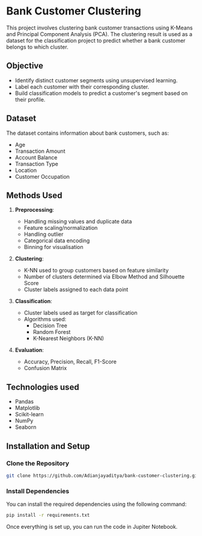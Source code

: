 # Bank Customer Clustering

This project involves clustering bank customer transactions using K-Means and Principal Component Analysis (PCA). The clustering result is used as a dataset for the classification project to predict whether a bank customer belongs to which cluster.

##  Objective

- Identify distinct customer segments using unsupervised learning.
- Label each customer with their corresponding cluster.
- Build classification models to predict a customer's segment based on their profile.

##  Dataset

The dataset contains information about bank customers, such as:

- Age
- Transaction Amount
- Account Balance
- Transaction Type
- Location
- Customer Occupation

##  Methods Used

1. **Preprocessing**:
   - Handling missing values and duplicate data
   - Feature scaling/normalization
   - Handling outlier
   - Categorical data encoding
   - Binning for visualisation

2. **Clustering**:
   - K-NN used to group customers based on feature similarity
   - Number of clusters determined via Elbow Method and Silhouette Score
   - Cluster labels assigned to each data point

3. **Classification**:
   - Cluster labels used as target for classification
   - Algorithms used:
     - Decision Tree
     - Random Forest
     - K-Nearest Neighbors (K-NN)

4. **Evaluation**:
   - Accuracy, Precision, Recall, F1-Score
   - Confusion Matrix

##  Technologies used
- Pandas
- Matplotlib
- Scikit-learn
- NumPy
- Seaborn

## Installation and Setup

### Clone the Repository

```bash
git clone https://github.com/Adianjayaditya/bank-customer-clustering.git
```

### Install Dependencies

You can install the required dependencies using the following command:

```bash
pip install -r requirements.txt
```

Once everything is set up, you can run the code in Jupiter Notebook.
